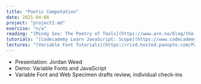 ```yaml
---
title: "Poetic Computation"
date: 2021-04-08
project: "project2.md"
exercise: "n/a"
reading: "[Mindy Seu: The Poetry of Tools](https://www.are.na/blog/the-poetry-of-tools)"
tutorials: "[Codecademy Learn JavaScript: Scope](https://www.codecademy.com/courses/introduction-to-javascript/lessons/scope), [Codecademy Learn JavaScript: Arrays](https://www.codecademy.com/courses/introduction-to-javascript/lessons/arrays/exercises/arrays), [Codecademy Learn JavaScript: Loops](https://www.codecademy.com/courses/introduction-to-javascript/lessons/loops/exercises/loops), [Codecademy Learn jQuery](https://www.codecademy.com/learn/learn-jquery)"
lectures: "[Variable Font Tutorials](https://risd.hosted.panopto.com/Panopto/Pages/Sessions/List.aspx?embedded=0#folderID=%22aa13b954-db32-4689-8984-ad0100420f6f%22&view=0)"
---
```


- Presentation: Jordan Weed
- Demo: Variable Fonts and JavaScript
- Variable Font and Web Specimen drafts review, individual check-ins